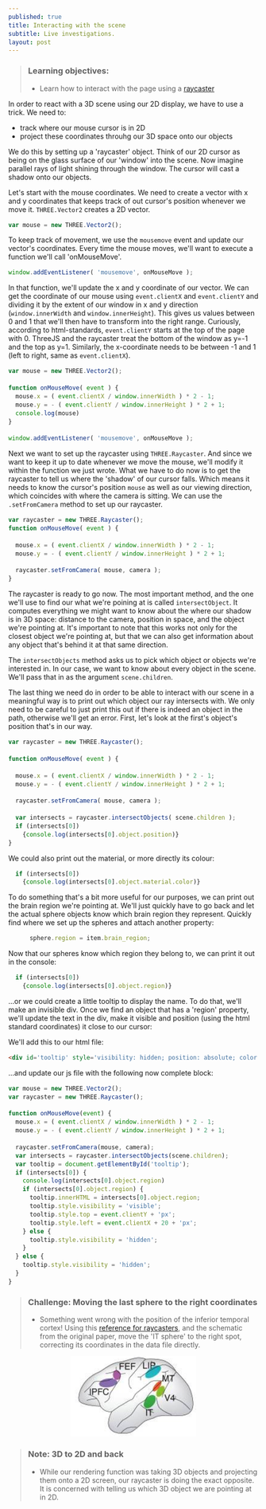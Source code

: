 ```yaml
---
published: true
title: Interacting with the scene
subtitle: Live investigations.
layout: post
---
```


> ### Learning objectives:
>
> * Learn how to interact with the page using a [raycaster](https://threejs.org/docs/index.html#api/core/Raycaster)

In order to react with a 3D scene using our 2D display, we have to use a trick. We need to:

* track where our mouse cursor is in 2D
* project these coordinates throuhg our 3D space onto our objects

We do this by setting up a 'raycaster' object. Think of our 2D cursor as being on the glass surface of our 'window' into the scene. Now imagine parallel rays of light shining through the window. The cursor will cast a shadow onto our objects.


Let's start with the mouse coordinates. We need to create a vector with x and y coordinates that keeps track of out cursor's position whenever we move it. `THREE.Vector2` creates a 2D vector.

```js
var mouse = new THREE.Vector2();
```

To keep track of movement, we use the `mousemove` event and update our vector's coordinates. Every time the mouse moves, we'll want to execute a function we'll call 'onMouseMove'.

```js
window.addEventListener( 'mousemove', onMouseMove );
```

In that function, we'll update the x and y coordinate of our vector.
We can get the coordinate of our mouse using `event.clientX` and `event.clientY` and dividing it by the extent of our window in x and y direction (`window.innerWidth` and `window.innerHeight`).
This gives us values between 0 and 1 that we'll then have to transform into the right range. Curiously, according to html-standards, `event.clientY` starts at the top of the page with 0. ThreeJS and the raycaster treat the bottom of the window as y=-1 and the top as y=1. Similarly, the x-coordinate needs to be between -1 and 1 (left to right, same as `event.clientX`).

```js
var mouse = new THREE.Vector2();

function onMouseMove( event ) {
  mouse.x = ( event.clientX / window.innerWidth ) * 2 - 1;
  mouse.y = - ( event.clientY / window.innerHeight ) * 2 + 1;
  console.log(mouse)
}

window.addEventListener( 'mousemove', onMouseMove );
```

Next we want to set up the raycaster using `THREE.Raycaster`. And since we want to keep it up to date whenever we move the mouse, we'll modify it within the function we just wrote. What we have to do now is to get the raycaster to tell us where the 'shadow' of our cursor falls. Which means it needs to know the cursor's position `mouse` as well as our viewing direction, which coincides with where the camera is sitting. We can use the `.setFromCamera` method to set up our raycaster.

```js
var raycaster = new THREE.Raycaster();
function onMouseMove( event ) {

  mouse.x = ( event.clientX / window.innerWidth ) * 2 - 1;
  mouse.y = - ( event.clientY / window.innerHeight ) * 2 + 1;

  raycaster.setFromCamera( mouse, camera );
}
```

The raycaster is ready to go now. The most important method, and the one we'll use to find our what we're poining at is called `intersectObject`. It computes everything we might want to know about the where our shadow is in 3D space: distance to the camera, position in space, and the object we're pointing at. It's important to note that this works not only for the closest object we're pointing at, but that we can also get information about any object that's behind it at that same direction.

The `intersectObjects` method asks us to pick which object or objects we're interested in. In our case, we want to know about every object in the scene. We'll pass that in as the argument `scene.children`.

The last thing we need do in order to be able to interact with our scene in a meaningful way is to print out which object our ray intersects with. We only need to be careful to just print this out if there is indeed an object in the path, otherwise we'll get an error. First, let's look at the first's object's position that's in our way.


```js
var raycaster = new THREE.Raycaster();

function onMouseMove( event ) {

  mouse.x = ( event.clientX / window.innerWidth ) * 2 - 1;
  mouse.y = - ( event.clientY / window.innerHeight ) * 2 + 1;

  raycaster.setFromCamera( mouse, camera );

  var intersects = raycaster.intersectObjects( scene.children );
  if (intersects[0])
    {console.log(intersects[0].object.position)}
}
```

We could also print out the material, or more directly its colour:

```js
  if (intersects[0])
    {console.log(intersects[0].object.material.color)}
```

To do something that's a bit more useful for our purposes, we can print out the brain region we're pointing at. We'll just quickly have to go back and let the actual sphere objects know which brain region they represent. Quickly find where we set up the spheres and attach another property:

```js
      sphere.region = item.brain_region;
```

Now that our spheres know which region they belong to, we can print it out in the console:

```js
  if (intersects[0])
    {console.log(intersects[0].object.region)}
```

...or we could create a little tooltip to display the name. To do that, we'll make an invisible div. Once we find an object that has a 'region' property, we'll update the text in the div, make it visible and position (using the html standard coordinates) it close to our cursor:


We'll add this to our html file:

```html
<div id='tooltip' style='visibility: hidden; position: absolute; color: white; font-family:sans-serif'> </div>
```

...and update our js file with the following now complete block:

```js
var mouse = new THREE.Vector2();
var raycaster = new THREE.Raycaster();

function onMouseMove(event) {
  mouse.x = ( event.clientX / window.innerWidth ) * 2 - 1;
  mouse.y = - ( event.clientY / window.innerHeight ) * 2 + 1;

  raycaster.setFromCamera(mouse, camera);
  var intersects = raycaster.intersectObjects(scene.children);
  var tooltip = document.getElementById('tooltip');
  if (intersects[0]) {
    console.log(intersects[0].object.region)
    if (intersects[0].object.region) {
      tooltip.innerHTML = intersects[0].object.region;
      tooltip.style.visibility = 'visible';
      tooltip.style.top = event.clientY + 'px';
      tooltip.style.left = event.clientX + 20 + 'px';
    } else {
      tooltip.style.visibility = 'hidden';
    }
  } else {
    tooltip.style.visibility = 'hidden';
  }
}
```


> ### Challenge: Moving the last sphere to the right coordinates
>
> * Something went wrong with the position of the inferior temporal cortex! Using this [reference for raycasters](https://threejs.org/docs/index.html#api/core/Raycaster), and the schematic from the original paper, move the 'IT sphere' to the right spot, correcting its coordinates in the data file directly.

<img src="../images/brain_schematic.png" alt="setup" style="width: 50%; margin: 0 25%" />



> ### Note: 3D to 2D and back
>
> * While our rendering function was taking 3D objects and projecting them onto a 2D screen, our raycaster is doing the exact opposite. It is concerned with telling us which 3D object we are pointing at in 2D.



<!--

links: [https://threejs.org/examples](https://threejs.org/examples)

code:
```html
  <script type="text/javascript" src="OrbitControls.js"></script>
```

challenges:
> ### Challenge: Playing with libraries
>
> Find and include the "trackball" controls in the ThreeJS examples following the steps above and explore how they are different.  

-->
